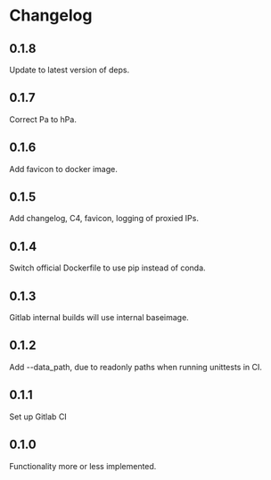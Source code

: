 # Changelog

## 0.1.8

Update to latest version of deps.

## 0.1.7

Correct Pa to hPa.

## 0.1.6

Add favicon to docker image.

## 0.1.5

Add changelog, C4, favicon, logging of proxied IPs.

## 0.1.4

Switch official Dockerfile to use pip instead of conda.

## 0.1.3

Gitlab internal builds will use internal baseimage.

## 0.1.2

Add --data_path, due to readonly paths when running unittests in CI.

## 0.1.1

Set up Gitlab CI

## 0.1.0

Functionality more or less implemented.
